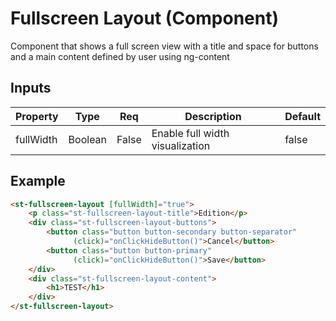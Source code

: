 # Fullscreen Layout (Component)

   Component that shows a full screen view with a title and space for buttons and a main content defined by user using ng-content

## Inputs

| Property  | Type    | Req   | Description                     | Default |
| --------- | ------- | ----- | ------------------------------- | ------- |
| fullWidth | Boolean | False | Enable full width visualization | false   |

## Example


```html
<st-fullscreen-layout [fullWidth]="true">
    <p class="st-fullscreen-layout-title">Edition</p>
    <div class="st-fullscreen-layout-buttons">
        <button class="button button-secondary button-separator"
              (click)="onClickHideButton()">Cancel</button>
        <button class="button button-primary"
              (click)="onClickHideButton()">Save</button>
    </div>
    <div class="st-fullscreen-layout-content">
        <h1>TEST</h1>
    </div>
</st-fullscreen-layout>
```

